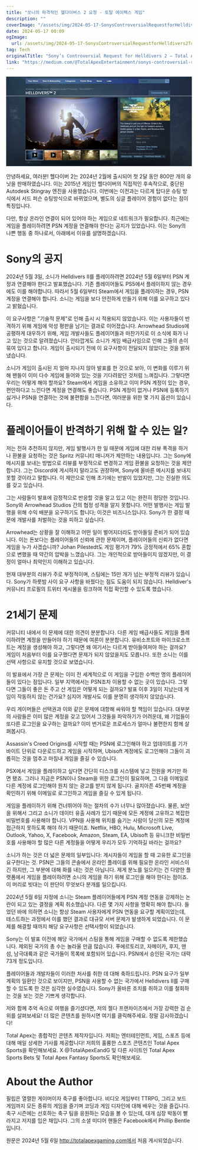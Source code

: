 ```yaml
---
title: "쏘니의 파격적인 헬다이버스 2 요청 - 토탈 에이펙스 게임"
description: ""
coverImage: "/assets/img/2024-05-17-SonysControversialRequestforHelldivers2TotalApexGaming_0.png"
date: 2024-05-17 00:09
ogImage: 
  url: /assets/img/2024-05-17-SonysControversialRequestforHelldivers2TotalApexGaming_0.png
tag: Tech
originalTitle: "Sony’s Controversial Request for Helldivers 2 — Total Apex Gaming"
link: "https://medium.com/@TotalApexEntertainment/sonys-controversial-request-for-helldivers-2-total-apex-gaming-9e0553aac09a"
---
```



![image](/assets/img/2024-05-17-SonysControversialRequestforHelldivers2TotalApexGaming_0.png)

안녕하세요, 여러분! 헬다이버 2는 2024년 2월에 출시되어 첫 2달 동안 800만 개의 유닛을 판매하였습니다. 이는 2015년 게임인 헬다이버의 직접적인 후속작으로, 중단된 Autodesk Stingray 엔진을 사용했습니다. 이번에는 이전과는 다르게 탑다운 슈팅 방식에서 서드 퍼슨 슈팅방식으로 바뀌었으며, 별도의 싱글 플레이어 경험이 없다는 점이 특징입니다.  

다만, 항상 온라인 연결이 되어 있어야 하는 게임으로 네트워크가 필요합니다. 최근에는 게임을 플레이하려면 PSN 계정을 연결해야 한다는 공지가 있었습니다. 이는 Sony의 나쁜 행동 중 하나로서, 아래에서 이유를 설명하겠습니다.

# Sony의 공지 



<div class="content-ad"></div>

2024년 5월 3일, 소니가 Helldivers II를 플레이하려면 2024년 5월 6일부터 PSN 계정과 연결해야 한다고 발표했습니다. 기존 플레이어들도 PS5에서 플레이하지 않는 경우에도 이를 해야합니다. 따라서 5월 6일부터 Steam에서 게임을 플레이하는 경우, PSN 계정을 연결해야 합니다. 소니는 게임을 보다 안전하게 만들기 위해 이를 요구하고 있다고 밝혔습니다.

이 요구사항은 "기술적 문제"로 인해 출시 시 적용되지 않았습니다. 이는 사용자들이 반격하기 위해 게임에 악성 평판을 남기는 결과로 이어졌습니다. Arrowhead Studios에 공평하게 대우하기 위해, 게임 개발사들도 플레이어들과 마찬가지로 이 소식에 화가 나고 있는 것으로 알려졌습니다. 안타깝게도 소니가 게임 배급사임으로 인해 그들의 손이 묶여 있다고 합니다. 게임이 출시되기 전에 이 요구사항이 전달되지 않았다는 것을 밝혀냈습니다.

소니가 게임이 출시된 지 얼마 지나지 않아 발표를 한 것으로 보아, 이 변화를 이루기 위해 팬들이 이미 다수 게임에 들어와 있는 것을 기다려왔던 것처럼 느껴집니다. 그렇다면 우리는 어떻게 해야 할까요? Steam에서 게임을 소유하고 이미 PSN 계정이 있는 경우, 편안하다고 느낀다면 계정을 연결해도 좋습니다. PSN 계정이 없거나 PSN에 등록하기 싫거나 PSN을 연결하는 것에 불편함을 느낀다면, 여러분을 위한 몇 가지 옵션이 있습니다.

# 플레이어들이 반격하기 위해 할 수 있는 일?

<div class="content-ad"></div>

저는 전혀 추천하지 않지만, 게임 발행사가 한 일 때문에 게임에 대한 리뷰 폭격을 하거나 환불을 요청하는 것은 Spritz 커뮤니티 매니저가 제안하는 내용입니다. 그는 Sony에 메시지를 보내는 방법으로 리뷰를 부정적으로 변경하고 게임 환불을 요청하는 것을 제안합니다. 그는 Discord에 게시하지 말라고도 권장하며, Sony에 올바른 메시지를 보내지 못할 것이라고 말합니다. 이 제안으로 인해 초기에는 반발이 있었지만, 그는 진실한 의도를 갖고 있습니다.

그는 사람들이 발표에 감정적으로 반응할 것을 알고 있고 이는 완전히 정당한 것입니다. Sony와 Arrowhead Studios 간의 협정 성격을 알지 못합니다. 어떤 발행사는 게임 발행을 위해 수익 배분을 요구하기도 합니다; 이것은 비즈니스입니다. Sony가 한 결정 때문에 개발사를 처벌하는 것을 피하고 싶습니다.

Arrowhead는 상황을 잘 이해하고 어떤 일이 벌어지더라도 받아들일 준비가 되어 있습니다. 이는 돈보다는 플레이어들의 신뢰에 관한 문제이며, 플레이어들의 신뢰가 없다면 게임을 누가 사겠습니까? Johan Pilestedt도 게임 평가가 79% 긍정적에서 65% 혼합으로 변했을 때 약간의 압박을 느꼈습니다. 그는 개인적으로 받아들이지 않겠지만, 이 결정이 얼마나 최악인지 이해하고 있습니다.

현재 대부분의 리뷰가 주로 부정적이며, 스팀에는 15만 개가 넘는 부정적 리뷰가 있습니다. Sony가 하룻밤 사이 요구 사항을 바꿨다는 점도 도움이 되지 않습니다. Helldiver's 커뮤니티 프로필의 트위터 게시물을 링크하여 직접 확인할 수 있도록 했습니다.

<div class="content-ad"></div>

# 21세기 문제

커뮤니티 내에서 이 문제에 대한 의견이 분분합니다. 다른 게임 배급사들도 게임을 플레이하려면 계정을 만들어야 하기 때문에 여론이 분분합니다. 유비소프트와 마이크로소프트는 계정을 생성해야 하고, 그렇다면 왜 여기서는 다르게 받아들여져야 하는 걸까요? 게임이 처음부터 이를 요구했다면 문제가 되지 않았을지도 모릅니다. 또한 소니는 이를 선택 사항으로 유지할 것으로 보였습니다.

이 발표에서 가장 큰 문제는 이미 전 세계적으로 이 게임을 구입한 수백만 명의 플레이어들이 있다는 점입니다. 일부 지역에서는 PSN조차 이용할 수 없는 곳이 있습니다. 그렇다면 그들이 좋은 돈 주고 산 게임은 어떻게 되는 걸까요? 발표 이후 3일이 지났는데 게임이 작동하지 않는 건가요? 심지어 개발사도 이를 분명히 생각하지 않았습니다.

우리 게이머들은 선택권과 이와 같은 문제에 대항해 싸워야 할 책임이 있습니다. 대부분의 사람들은 이미 많은 계정을 갖고 있어서 그것들을 파악하기가 어려운데, 왜 기업들이 또다른 로그인을 요구하는 걸까요? 이미 번거로운 프로세스가 얼마나 불편한지 함께 살펴봅시다.

<div class="content-ad"></div>

Assassin's Creed Origins를 시작할 때는 PSN에 로그인해야 하고 업데이트를 기가바이트 단위로 다운로드하고 게임을 시작하며, Ubisoft 계정에도 로그인해야 그들이 괴롭히는 것을 멈추고 마침내 게임을 즐길 수 있습니다. 

PSX에서 게임을 플레이하고 싶다면 간단히 디스크를 시스템에 넣고 전원을 켜기만 하면 됐죠. 그러나 지금은 PSN이나 Steam을 위한 로그인이 필요하며, 그 다음 이메일로 다른 계정에 로그인해야 원치 않는 광고를 받지 않게 됩니다. 골치아픈 45번째 계정을 확인하기 위해 이메일로 로그인하고 게임을 즐길 수 있게 됩니다.

게임을 플레이하기 위해 건너뛰어야 하는 절차의 수가 너무나 많아졌습니다. 물론, 보안을 위해서 그리고 소니가 데이터 유출 사례가 있기 때문에 모든 계정에 고유하고 복잡한 비밀번호를 사용해야 합니다. VPN을 사용해 위치를 숨기는 사람이 당신의 모든 계정에 접근하지 못하도록 해야 하기 때문이죠. Netflix, HBO, Hulu, Microsoft Live, Outlook, Yahoo, X, Facebook, Amazon, Steam, EA, Ubisoft 등 유니크한 비밀번호를 사용해야 할 많은 다른 계정들을 어떻게 우리가 모두 기억하길 바라는 걸까요?

소니가 하는 것은 더 넓은 문제의 일부입니다: 게시자들이 게임을 할 때 고유한 로그인을 요구한다는 것. PSN은 그들의 콘솔에서 온라인 플레이를 위해 필요한 온라인 서비스이긴 하지만, 그 부분에 대해 화를 내는 것은 아닙니다. 제게 분노를 일으키는 건 다양한 플랫폼에서 게임을 플레이하려면 소니의 게임을 하기 위해 로그인을 해야 한다는 점이죠. 이 머리로 빗대는 이 판단이 무엇보다 분개를 일으킵니다.

2024년 5월 6일 자정에 소니는 Steam 플레이어들에게 PSN 계정 연동을 강제하는 논란이 되고 있는 결정을 계획 취소했습니다. 다른 몇 가지 사항을 명확히 해야 합니다. 들었던 바에 의하면 소니는 항상 Steam 사용자에게 PSN 연동을 요구할 계획이었는데, 테스트하는 과정에서 이를 했던 결과로 대규모 서버 문제가 발생하게 되었습니다. 이 문제를 해결할 때까지 해당 요구사항은 선택사항이 되었습니다.

<div class="content-ad"></div>

Sony는 이 발표 이전에 해당 국가에서 스팀을 통해 게임을 구매할 수 없도록 제한했습니다. 제외된 국가의 총 수는 놀라울 만큼 많습니다. 푸에르토리코, 자메이카, 후지, 맨섬, 남극대륙과 같은 국가들이 목록에 포함되어 있습니다. PSN에서 승인된 국가는 대략 73개 정도입니다.

플레이어들과 개발자들이 이러한 처사를 취한 데 대해 축하드립니다. PSN 요구가 일부 계획의 일환인 것으로 보이지만, PSN을 사용할 수 없는 국가에서 Helldivers II를 구매할 수 있도록 한 것은 심각한 실수였습니다. Sony가 올바른 조치를 취하고 이를 철회하는 것을 보는 것은 기쁘게 생각합니다.

저와 함께 추억 속으로 여행을 즐기셨다면, 저의 젤다 프랜차이즈에서 가장 강력한 검 순위를 살펴보세요! 더 많은 콘텐츠를 원하시면 여기를 클릭해주세요. 정말 감사하겠습니다!

Total Apex는 종합적인 콘텐츠 제작자입니다. 저희는 엔터테인먼트, 게임, 스포츠 등에 대해 매일 상세한 기사를 제공합니다! 저희의 훌륭한 스포츠 콘텐츠인 Total Apex Sports을 확인해보세요. X @TotalApexEandG 및 다른 사이트인 Total Apex Sports Bets 및 Total Apex Fantasy Sports도 확인해보세요.

<div class="content-ad"></div>

# About the Author

필립은 열렬한 게이머이자 축구를 좋아합니다. 비디오 게임부터 TTRPG, 그리고 보드 게임까지 모든 종류의 게임을 즐기며 코딩과 게임 디자인에 대해 배우는 것을 즐깁니다. 축구 시즌에는 선호하는 축구 팀을 응원하는 모습을 볼 수 있는데, 대개 심장 박동이 빨라지고 저지를 입은 채입니다. 그의 소셜 미디어 핸들은 Facebook에서 Phillip Bentle입니다.

원문은 2024년 5월 6일 http://totalapexgaming.com에서 처음 게시되었습니다.